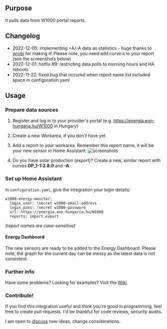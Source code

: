 
## Purpose

It pulls data from W1000 portal reports.

## Changelog

  - 2022-12-05: implementing +A/-A data as statistics - huge thanks to [wrobi](https://github.com/wrobi) for making it! Please note, you need add curve `A` to your report (see the screenshots below)   
  - 2022-12-01: hotfix #9: restricting data polls to morning hours and HA reboots
  - 2022-11-22: fixed bug that occured when report name list included space in configuration.yaml

## Usage

### Prepare data sources

1. Register and log in to your provider's portal (e.g. https://energia.eon-hungaria.hu/W1000 in Hungary)
2. Create a new Workarea, if you don't have yet
3. Add a report to your workarea. Remember this report name, it will be your new sensor in Home Assistant: ![screenshots](https://user-images.githubusercontent.com/4962619/205730258-69a2c878-bf2a-485c-aef5-094c36f25ed6.png)

4. Do you have solar production (export)? Create a new, similar report with curves **DP_1-1:2.8.0** and **-A**.

### Set up Home Assistant

In `configuration.yaml`, give the integration your login details:

```
w1000-energy-monitor:
  login_user: !secret w1000-email-address
  login_pass: !secret w1000-password
  url: https://energia.eon-hungaria.hu/W1000
  reports: import,export
```

_(report names are case-sensitive)_

#### Energy Dashboard

The new sensors are ready to be added to the Energy Dashboard. Please note, the graph for the current day can be messy as the latest data is not consistent.

### Further info

Have some problems? Looking for examples? Visit the
[Wiki](https://github.com/ZsBT/hass-w1000-portal/wiki).

### Contribute!

If you find this integration useful and think you're good in programming,
feel free to create pull requests. I'd be thankful for code reviews,
security audits.

I am open to
[discuss](https://github.com/ZsBT/hass-w1000-portal/discussions) new ideas,
change considerations.

